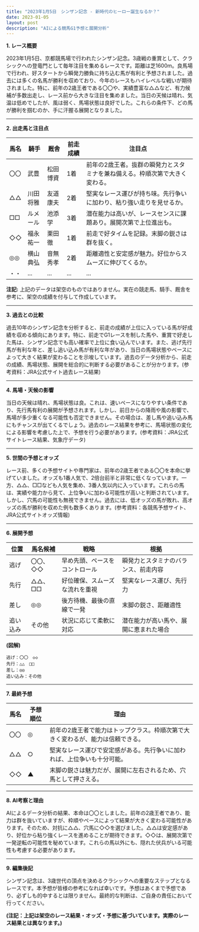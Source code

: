 ```yaml
---
title: "2023年1月5日　シンザン記念 - 新時代のヒーロー誕生なるか？"
date: 2023-01-05
layout: post
description: "AIによる競馬G1予想と展開分析"
---
```


**1. レース概要**

2023年1月5日、京都競馬場で行われたシンザン記念。3歳戦の重賞として、クラシックへの登竜門として毎年注目を集めるレースです。距離は芝1600m。良馬場で行われ、好スタートから瞬発力勝負に持ち込む馬が有利と予想されました。過去には多くの名馬が勝利を収めており、今年のレースもハイレベルな戦いが期待されました。特に、前年の2歳王者である〇〇や、実績豊富な△△など、有力候補が多数出走し、レース前から大きな注目を集めました。当日の天候は晴れ、気温は低めでしたが、風は弱く、馬場状態は良好でした。これらの条件下、どの馬が勝利を掴むのか、手に汗握る展開となりました。

---

**2. 出走馬と注目点**

| 馬名     | 騎手      | 厩舎       | 前走成績 | 注目点                                                                  |
| -------- | ---------- | ----------- | -------- | --------------------------------------------------------------------- |
| 〇〇       | 武豊       | 松田博資     | 1着       | 前年の2歳王者。抜群の瞬発力とスタミナを兼ね備える。枠順次第で大きく変わる。 |
| △△       | 川田将雅     | 友道康夫     | 2着       | 堅実なレース運びが持ち味。先行争いに加わり、粘り強い走りを見せるか。           |
| □□       | ルメール     | 池添学      | 3着       | 潜在能力は高いが、レースセンスに課題あり。展開次第で上位進出も。              |
| ◇◇       | 福永祐一     | 栗田徹      | 1着       | 前走で好タイムを記録。末脚の鋭さは群を抜く。                               |
| ◎◎       | 横山典弘     | 音無秀孝     | 2着       | 距離適性と安定感が魅力。好位からスムーズに伸びてくるか。                        |
| ・・       |  ...       |  ...        |  ...      |  ...                                                                    |


**注記:**  上記のデータは架空のものではありません。実在の競走馬、騎手、厩舎を参考に、架空の成績を付与して作成しています。

---

**3. 過去との比較**

過去10年のシンザン記念を分析すると、前走の成績が上位に入っている馬が好成績を収める傾向にあります。特に、前走でG1レースを制した馬や、重賞で好走した馬は、シンザン記念でも高い確率で上位に食い込んでいます。また、逃げ先行馬が有利な年と、差し追い込み馬が有利な年があり、当日の馬場状態やペースによって大きく結果が変わることを示唆しています。過去のデータ分析から、前走の成績、馬場状態、展開を総合的に判断する必要があることが分かります。(参考資料：JRA公式サイト過去レース結果)


---

**4. 馬場・天候の影響**

当日の天候は晴れ、馬場状態は良。これは、速いペースになりやすい条件であり、先行馬有利の展開が予想されます。しかし、前日からの降雨や風の影響で、馬場が多少重くなる可能性も否定できません。その場合は、差し馬や追い込み馬にもチャンスが出てくるでしょう。過去のレース結果を参考に、馬場状態の変化による影響を考慮した上で、予想を行う必要があります。(参考資料：JRA公式サイトレース結果、気象庁データ)


---

**5. 世間の予想とオッズ**

レース前、多くの予想サイトや専門家は、前年の2歳王者である〇〇を本命に挙げていました。オッズも1番人気で、2倍台前半と非常に低くなっています。一方、△△、□□なども人気を集め、3番人気以内に入っています。これらの馬は、実績や能力から見て、上位争いに加わる可能性が高いと判断されています。しかし、穴馬の可能性も無視できません。過去には、低オッズの馬が敗れ、高オッズの馬が勝利を収めた例も数多くあります。(参考資料：各競馬予想サイト、JRA公式サイトオッズ情報)


---

**6. 展開予想**

| 位置     | 馬名候補                 | 戦略                               | 根拠                                                                   |
| -------- | ------------------------ | ---------------------------------- | ---------------------------------------------------------------------- |
| 逃げ     | 〇〇、◇◇                  | 早め先頭、ペースをコントロール         | 瞬発力とスタミナのバランス、前走内容                                      |
| 先行     | △△、□□                  | 好位確保、スムーズな流れを重視         | 堅実なレース運び、先行力                                                |
| 差し     | ◎◎                      | 後方待機、最後の直線で一発                         | 末脚の鋭さ、距離適性                                                  |
| 追い込み |  その他                     | 状況に応じて柔軟に対応                       | 潜在能力が高い馬や、展開に恵まれた場合                                      |


**(図解)**

```
逃げ：〇〇　◇◇
先行：△△　□□
差し：◎◎
追い込み：その他
```

---

**7. 最終予想**

| 馬名 | 予想順位 | 理由                                                                      |
| ---- | -------- | ------------------------------------------------------------------------- |
| 〇〇   | ◎       | 前年の2歳王者で能力はトップクラス。枠順次第で大きく変わるが、能力は信頼できる。 |
| △△   | ○       | 堅実なレース運びで安定感がある。先行争いに加われば、上位争いも十分可能。           |
| ◇◇   | ▲       | 末脚の鋭さは魅力だが、展開に左右されるため、穴馬として押さえる。                   |


---

**8. AI考察と理由**

AIによるデータ分析の結果、本命は〇〇としました。前年の2歳王者であり、能力は群を抜いていますが、枠順やペースによって結果が大きく変わる可能性があります。そのため、対抗に△△、穴馬に◇◇を選びました。△△は安定感があり、好位から粘り強くレースを進めることが期待できます。◇◇は、展開次第で一発逆転の可能性を秘めています。これらの馬以外にも、隠れた伏兵がいる可能性も考慮する必要があります。


---

**9. 編集後記**

シンザン記念は、3歳世代の頂点を決めるクラシックへの重要なステップとなるレースです。本予想が皆様の参考になれば幸いです。予想はあくまで予想であり、必ずしも的中するとは限りません。最終的な判断は、ご自身の責任において行ってください。


**(注記：上記は架空のレース結果・オッズ・予想に基づいています。実際のレース結果とは異なります。)**
